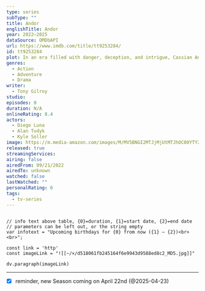 ```yaml
---
type: series
subType: ""
title: Andor
englishTitle: Andor
year: 2022–2025
dataSource: OMDbAPI
url: https://www.imdb.com/title/tt9253284/
id: tt9253284
plot: In an era filled with danger, deception, and intrigue, Cassian Andor embark on a path that is destined to turn him into a Rebel hero.
genres:
  - Action
  - Adventure
  - Drama
writer:
  - Tony Gilroy
studio: 
episodes: 0
duration: N/A
onlineRating: 8.4
actors:
  - Diego Luna
  - Alan Tudyk
  - Kyle Soller
image: https://m.media-amazon.com/images/M/MV5BNGI2MTJjMjUtMTJhOC00YTY2LTg1NjUtMTdmMjg4YTk2YjM5XkEyXkFqcGc@._V1_SX300.jpg
released: true
streamingServices: 
airing: false
airedFrom: 09/21/2022
airedTo: unknown
watched: false
lastWatched: ""
personalRating: 0
tags:
  - tv-series
---
```


```dataviewjs

// info text above table, {0}=duration, {1}=start date, {2}=end date
// parameters can be left out, or the string empty
var infotext = "Upcoming birthdays for {0} from now ({1} – {2})<br><br>";

const link = 'http'
const imageLink = "![[~/×/d518061fb245164f6e9943d9588ed8c2_MD5.jpg]]"

dv.paragraph(imageLink)
```

___
- [x] reminder, new Season coming on April 22nd (@2025-04-23)